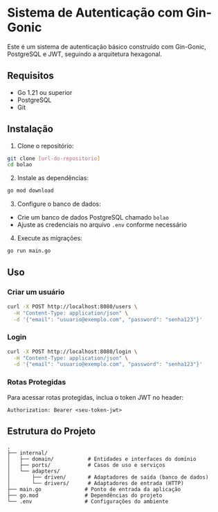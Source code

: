 # Sistema de Autenticação com Gin-Gonic

Este é um sistema de autenticação básico construído com Gin-Gonic, PostgreSQL e JWT, seguindo a arquitetura hexagonal.

## Requisitos

- Go 1.21 ou superior
- PostgreSQL
- Git

## Instalação

1. Clone o repositório:

```bash
git clone [url-do-repositorio]
cd bolao
```

2. Instale as dependências:

```bash
go mod download
```

3. Configure o banco de dados:

- Crie um banco de dados PostgreSQL chamado `bolao`
- Ajuste as credenciais no arquivo `.env` conforme necessário

4. Execute as migrações:

```bash
go run main.go
```

## Uso

### Criar um usuário

```bash
curl -X POST http://localhost:8080/users \
  -H "Content-Type: application/json" \
  -d '{"email": "usuario@exemplo.com", "password": "senha123"}'
```

### Login

```bash
curl -X POST http://localhost:8080/login \
  -H "Content-Type: application/json" \
  -d '{"email": "usuario@exemplo.com", "password": "senha123"}'
```

### Rotas Protegidas

Para acessar rotas protegidas, inclua o token JWT no header:

```
Authorization: Bearer <seu-token-jwt>
```

## Estrutura do Projeto

```
.
├── internal/
│   ├── domain/           # Entidades e interfaces do domínio
│   ├── ports/            # Casos de uso e serviços
│   └── adapters/
│       ├── driven/       # Adaptadores de saída (banco de dados)
│       └── drivers/      # Adaptadores de entrada (HTTP)
├── main.go              # Ponto de entrada da aplicação
├── go.mod               # Dependências do projeto
└── .env                 # Configurações do ambiente
```
